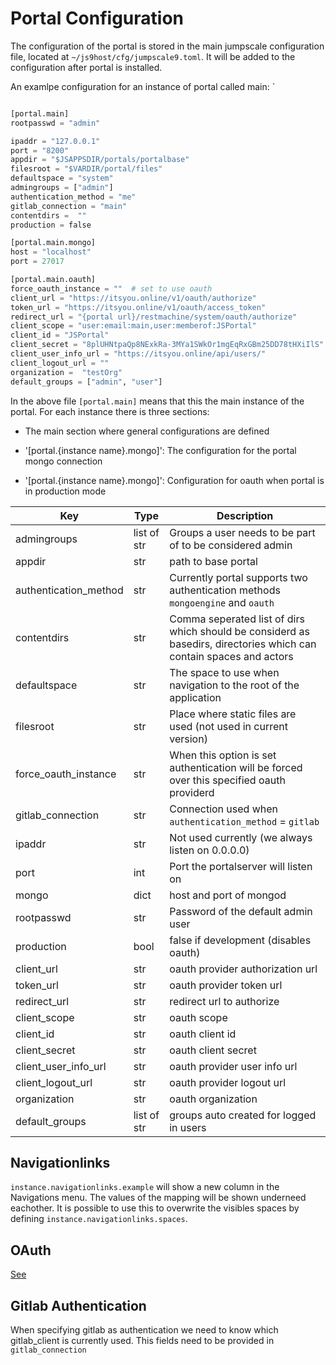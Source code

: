 # Portal Configuration

The configuration of the portal is stored in the main jumpscale configuration file, located at `~/js9host/cfg/jumpscale9.toml`. It will be added to the configuration after portal is installed.

An examlpe configuration for an instance of portal called main:
`

```python

[portal.main]
rootpasswd = "admin"

ipaddr = "127.0.0.1"
port = "8200"
appdir = "$JSAPPSDIR/portals/portalbase"
filesroot = "$VARDIR/portal/files"
defaultspace = "system"
admingroups = ["admin"]
authentication_method = "me"
gitlab_connection = "main"
contentdirs =  ""
production = false

[portal.main.mongo]
host = "localhost"
port = 27017

[portal.main.oauth]
force_oauth_instance = ""  # set to use oauth
client_url = "https://itsyou.online/v1/oauth/authorize"
token_url = "https://itsyou.online/v1/oauth/access_token"
redirect_url = "{portal url}/restmachine/system/oauth/authorize" 
client_scope = "user:email:main,user:memberof:JSPortal"
client_id = "JSPortal"
client_secret = "8plUHNtpaQp8NExkRa-3MYa1SWkOr1mgEqRxGBm25DD78tHXiIlS"
client_user_info_url = "https://itsyou.online/api/users/"
client_logout_url = ""
organization =  "testOrg"
default_groups = ["admin", "user"]

```

In the above file `[portal.main]` means that this the main instance of the portal. For each instance there is three sections:

- The main section where general configurations are defined

- '[portal.{instance name}.mongo]': The configuration for the portal mongo connection

- '[portal.{instance name}.mongo]': Configuration for oauth when portal is in production mode


|Key|Type|Description|
|---|----|-----------|
|admingroups|list of str| Groups a user needs to be part of to be considered admin|
|appdir|str|path to base portal|
|authentication_method|str|Currently portal supports two authentication methods `mongoengine` and `oauth`|
|contentdirs|str|Comma seperated list of dirs which should be considerd as basedirs, directories which can contain spaces and actors|
|defaultspace|str|The space to use when navigation to the root of the application|
|filesroot|str|Place where static files are used (not used in current version)|
|force_oauth_instance|str|When this option is set authentication will be forced over this specified oauth providerd|
|gitlab_connection|str|Connection used when `authentication_method` = `gitlab`|
|ipaddr|str|Not used currently (we always listen on 0.0.0.0)|
|port|int|Port the portalserver will listen on|
|mongo|dict|host and port of mongod|
|rootpasswd|str| Password of the default admin user|
|production|bool|false if development (disables oauth)|
|client_url|str|oauth provider authorization url|
|token_url|str|oauth provider token url|
|redirect_url|str|redirect url to authorize|
|client_scope|str|oauth scope|
|client_id|str|oauth client id|
|client_secret|str|oauth client secret|
|client_user_info_url|str|oauth provider user info url|
|client_logout_url|str|oauth provider logout url|
|organization|str|oauth organization|
|default_groups|list of str| groups auto created for logged in users|


## Navigationlinks

`instance.navigationlinks.example` will show a new column in the Navigations menu.
The values of the mapping will be shown underneed eachother.
It is possible to use this to overwrite the visibles spaces by defining `instance.navigationlinks.spaces`.

## OAuth

[See](Oauth-Support.md)

## Gitlab Authentication

When specifying gitlab as authentication we need to know which gitlab_client is currently used.
This fields need to be provided in `gitlab_connection`
